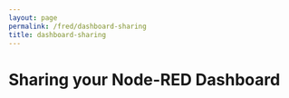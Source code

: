 ```yaml
---
layout: page
permalink: /fred/dashboard-sharing
title: dashboard-sharing
---
```


# Sharing your Node-RED Dashboard